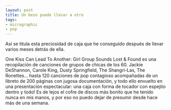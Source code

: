 ```yaml
---
layout: post
title: Un beso puede llevar a otro
tags:
- micrographic
- pop
---
```

Así se titula esta preciosidad de caja que he conseguido después de llevar varios meses detrás de ella.

One Kiss Can Lead To Another: Girl Group Sounds Lost & Found es una recopilación de canciones de grupos de chicas de los 60. Jackie DeShannon, Carole King, Dusty Springfield, The Shangri-Las, The Ronettes… hasta 120 canciones de pop contagioso acompañadas de un libreto de 200 páginas con jugosa documentación, y todo ello envuelto en una presentación espectacular: una caja con forma de tocador con espejito dentro y todo! Es de lejos el cofre de discos más bonito que he tenido nunca en mis manos, y por eso no puedo dejar de presumir desde hace más de una semana.
